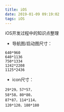 ```yaml
---
title: iOS
date: 2019-01-09 09:19:02
tags: iOS
---
```


iOS开发过程中的知识点整理

* 导航图/启动图尺寸：

```
640*960     
640*1136
750*1334    
1242*2208
1125*2436
```

* icon尺寸：

```
29*29，57*57，
58*58，80*80，
87*87，114*114，
120*120，180*180
```